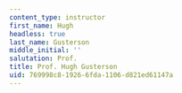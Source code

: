 ```yaml
---
content_type: instructor
first_name: Hugh
headless: true
last_name: Gusterson
middle_initial: ''
salutation: Prof.
title: Prof. Hugh Gusterson
uid: 769998c8-1926-6fda-1106-d821ed61147a
---
```

